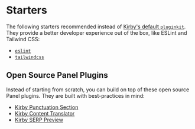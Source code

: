 # Starters

The following starters recommended instead of [Kirby's default `pluginkit`](https://github.com/getkirby/pluginkit/tree/4-panel). They provide a better developer experience out of the box, like ESLint and Tailwind CSS:

- [`eslint`](./eslint)
- [`tailwindcss`](./tailwindcss)

## Open Source Panel Plugins

Instead of starting from scratch, you can build on top of these open source Panel plugins. They are built with best-practices in mind:

- [Kirby Punctuation Section](https://github.com/johannschopplich/kirby-punctuation-section)
- [Kirby Content Translator](https://github.com/johannschopplich/kirby-content-translator)
- [Kirby SERP Preview](https://github.com/johannschopplich/kirby-serp-preview)
